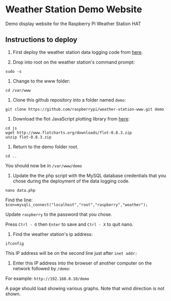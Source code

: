 Weather Station Demo Website
========================

Demo display website for the Raspberry Pi Weather Station HAT

## Instructions to deploy

1. First deploy the weather station data logging code from [here](https://github.com/raspberrypi/weather-station).

1. Drop into root on the weather station's command prompt:

  `sudo -s`
1. Change to the www folder:

  `cd /var/www`
1. Clone this github repository into a folder named `demo`:

  `git clone https://github.com/raspberrypi/weather-station-www.git demo`
  
1. Download the flot JavaScript plotting library from [here](http://www.flotcharts.org/):

  ```
  cd js
  wget http://www.flotcharts.org/downloads/flot-0.8.3.zip
  unzip flot-0.8.3.zip
  ```
1. Return to the demo folder root.

  `cd ..`
  
  You should now be in `/var/www/demo`
  
1. Update the the php script with the MySQL database credentials that you chose during the deployment of the data logging code.

  `nano data.php`
  
  Find the line: `$con=mysqli_connect("localhost","root","raspberry","weather");`
  
  Update `raspberry` to the password that you chose.
  
  Press `Ctrl - O` then `Enter` to save and `Ctrl - X` to quit nano.

1. Find the weather station's ip address:

  `ifconfig`
  
  This IP address will be on the second line just after `inet addr:`
1. Enter this IP address into the browser of another computer on the network followed by `/demo`:

  For example: `http://192.168.0.10/demo`
  
  A page should load showing various graphs. Note that wind direction is not shown.
